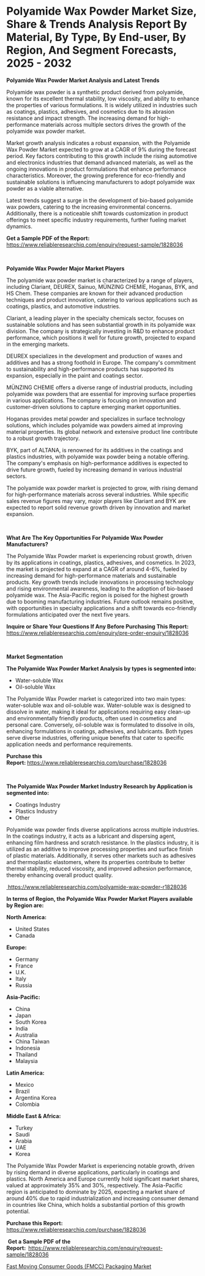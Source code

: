 <p><h1>Polyamide Wax Powder Market Size, Share & Trends Analysis Report By Material, By Type, By End-user, By Region, And Segment Forecasts, 2025 - 2032</h1></p><p><strong>Polyamide Wax Powder Market Analysis and Latest Trends</strong></p>
<p><p>Polyamide wax powder is a synthetic product derived from polyamide, known for its excellent thermal stability, low viscosity, and ability to enhance the properties of various formulations. It is widely utilized in industries such as coatings, plastics, adhesives, and cosmetics due to its abrasion resistance and impact strength. The increasing demand for high-performance materials across multiple sectors drives the growth of the polyamide wax powder market.</p><p>Market growth analysis indicates a robust expansion, with the Polyamide Wax Powder Market expected to grow at a CAGR of 9% during the forecast period. Key factors contributing to this growth include the rising automotive and electronics industries that demand advanced materials, as well as the ongoing innovations in product formulations that enhance performance characteristics. Moreover, the growing preference for eco-friendly and sustainable solutions is influencing manufacturers to adopt polyamide wax powder as a viable alternative. </p><p>Latest trends suggest a surge in the development of bio-based polyamide wax powders, catering to the increasing environmental concerns. Additionally, there is a noticeable shift towards customization in product offerings to meet specific industry requirements, further fueling market dynamics.</p></p>
<p><strong>Get a Sample PDF of the Report:&nbsp;</strong> <a href="https://www.reliableresearchiq.com/enquiry/request-sample/1828036?utm_campaign=3308&utm_medium=2&utm_source=Github&utm_content=ia&utm_term=03042025&utm_id=polyamide-wax-powder">https://www.reliableresearchiq.com/enquiry/request-sample/1828036</a></p>
<p>&nbsp;</p>
<p><strong>Polyamide Wax Powder Major Market Players</strong></p>
<p><p>The polyamide wax powder market is characterized by a range of players, including Clariant, DEUREX, Sainuo, MÜNZING CHEMIE, Hoganas, BYK, and HS Chem. These companies are known for their advanced production techniques and product innovation, catering to various applications such as coatings, plastics, and automotive industries.</p><p>Clariant, a leading player in the specialty chemicals sector, focuses on sustainable solutions and has seen substantial growth in its polyamide wax division. The company is strategically investing in R&D to enhance product performance, which positions it well for future growth, projected to expand in the emerging markets.</p><p>DEUREX specializes in the development and production of waxes and additives and has a strong foothold in Europe. The company's commitment to sustainability and high-performance products has supported its expansion, especially in the paint and coatings sector.</p><p>MÜNZING CHEMIE offers a diverse range of industrial products, including polyamide wax powders that are essential for improving surface properties in various applications. The company is focusing on innovation and customer-driven solutions to capture emerging market opportunities.</p><p>Hoganas provides metal powder and specializes in surface technology solutions, which includes polyamide wax powders aimed at improving material properties. Its global network and extensive product line contribute to a robust growth trajectory.</p><p>BYK, part of ALTANA, is renowned for its additives in the coatings and plastics industries, with polyamide wax powder being a notable offering. The company's emphasis on high-performance additives is expected to drive future growth, fueled by increasing demand in various industrial sectors.</p><p>The polyamide wax powder market is projected to grow, with rising demand for high-performance materials across several industries. While specific sales revenue figures may vary, major players like Clariant and BYK are expected to report solid revenue growth driven by innovation and market expansion.</p></p>
<p>&nbsp;</p>
<p><strong>What Are The Key Opportunities For Polyamide Wax Powder Manufacturers?</strong></p>
<p><p>The Polyamide Wax Powder market is experiencing robust growth, driven by its applications in coatings, plastics, adhesives, and cosmetics. In 2023, the market is projected to expand at a CAGR of around 4-6%, fueled by increasing demand for high-performance materials and sustainable products. Key growth trends include innovations in processing technology and rising environmental awareness, leading to the adoption of bio-based polyamide wax. The Asia-Pacific region is poised for the highest growth due to booming manufacturing industries. Future outlook remains positive, with opportunities in specialty applications and a shift towards eco-friendly formulations anticipated over the next five years.</p></p>
<p><strong>Inquire or Share Your Questions If Any Before Purchasing This Report:</strong> <a href="https://www.reliableresearchiq.com/enquiry/pre-order-enquiry/1828036?utm_campaign=3308&utm_medium=2&utm_source=Github&utm_content=ia&utm_term=03042025&utm_id=polyamide-wax-powder">https://www.reliableresearchiq.com/enquiry/pre-order-enquiry/1828036</a></p>
<p>&nbsp;</p>
<p><strong>Market Segmentation</strong></p>
<p><strong>The Polyamide Wax Powder Market Analysis by types is segmented into:</strong></p>
<p><ul><li>Water-soluble Wax</li><li>Oil-soluble Wax</li></ul></p>
<p><p>The Polyamide Wax Powder market is categorized into two main types: water-soluble wax and oil-soluble wax. Water-soluble wax is designed to dissolve in water, making it ideal for applications requiring easy clean-up and environmentally friendly products, often used in cosmetics and personal care. Conversely, oil-soluble wax is formulated to dissolve in oils, enhancing formulations in coatings, adhesives, and lubricants. Both types serve diverse industries, offering unique benefits that cater to specific application needs and performance requirements.</p></p>
<p><strong>Purchase this Report:&nbsp;</strong><a href="https://www.reliableresearchiq.com/purchase/1828036?utm_campaign=3308&utm_medium=2&utm_source=Github&utm_content=ia&utm_term=03042025&utm_id=polyamide-wax-powder">https://www.reliableresearchiq.com/purchase/1828036</a></p>
<p>&nbsp;</p>
<p><strong>The Polyamide Wax Powder Market Industry Research by Application is segmented into:</strong></p>
<p><ul><li>Coatings Industry</li><li>Plastics Industry</li><li>Other</li></ul></p>
<p><p>Polyamide wax powder finds diverse applications across multiple industries. In the coatings industry, it acts as a lubricant and dispersing agent, enhancing film hardness and scratch resistance. In the plastics industry, it is utilized as an additive to improve processing properties and surface finish of plastic materials. Additionally, it serves other markets such as adhesives and thermoplastic elastomers, where its properties contribute to better thermal stability, reduced viscosity, and improved adhesion performance, thereby enhancing overall product quality.</p></p>
<p><a href="https://www.reliableresearchiq.com/polyamide-wax-powder-r1828036?utm_campaign=3308&utm_medium=2&utm_source=Github&utm_content=ia&utm_term=03042025&utm_id=polyamide-wax-powder">&nbsp;https://www.reliableresearchiq.com/polyamide-wax-powder-r1828036</a></p>
<p><strong>In terms of Region, the Polyamide Wax Powder Market Players available by Region are:</strong></p>
<p>
    <p> <strong> North America: </strong>
        <ul>
            <li>United States</li>
            <li>Canada</li>
        </ul>
        </p> 
    <p> <strong> Europe: </strong>
        <ul>
            <li>Germany</li>
            <li>France</li>
            <li>U.K.</li>
            <li>Italy</li>
            <li>Russia</li>
        </ul>
        </p> 
    <p> <strong> Asia-Pacific: </strong>
        <ul>
            <li>China</li>
            <li>Japan</li>
            <li>South Korea</li>
            <li>India</li>
            <li>Australia</li>
            <li>China Taiwan</li>
            <li>Indonesia</li>
            <li>Thailand</li>
            <li>Malaysia</li>
        </ul>
        </p> 
    <p> <strong> Latin America: </strong>
        <ul>
            <li>Mexico</li>
            <li>Brazil</li>
            <li>Argentina Korea</li>
            <li>Colombia</li>
        </ul>
        </p> 
    <p> <strong> Middle East & Africa: </strong>
        <ul>
            <li>Turkey</li>
            <li>Saudi</li>
            <li>Arabia</li>
            <li>UAE</li>
            <li>Korea</li>
        </ul>
    </p>
    </p>
<p><p>The Polyamide Wax Powder Market is experiencing notable growth, driven by rising demand in diverse applications, particularly in coatings and plastics. North America and Europe currently hold significant market shares, valued at approximately 35% and 30%, respectively. The Asia-Pacific region is anticipated to dominate by 2025, expecting a market share of around 40% due to rapid industrialization and increasing consumer demand in countries like China, which holds a substantial portion of this growth potential.</p></p>
<p><strong>Purchase this Report: </strong><a href="https://www.reliableresearchiq.com/purchase/1828036?utm_campaign=3308&utm_medium=2&utm_source=Github&utm_content=ia&utm_term=03042025&utm_id=polyamide-wax-powder">https://www.reliableresearchiq.com/purchase/1828036</a></p>
<p>&nbsp;<strong>Get a Sample PDF of the Report:&nbsp;&nbsp;</strong><a href="https://www.reliableresearchiq.com/enquiry/request-sample/1828036?utm_campaign=3308&utm_medium=2&utm_source=Github&utm_content=ia&utm_term=03042025&utm_id=polyamide-wax-powder">https://www.reliableresearchiq.com/enquiry/request-sample/1828036</a></p>
<p><strong></strong></p>
<p><p><a href="https://github.com/nacrehuipie/Market-Research-Report-List-1/blob/main/fast-moving-consumer-goods-fmcc-packaging-market.md?utm_campaign=3308&utm_medium=2&utm_source=Github&utm_content=ia&utm_term=03042025&utm_id=polyamide-wax-powder">Fast Moving Consumer Goods (FMCC) Packaging Market</a></p></p>